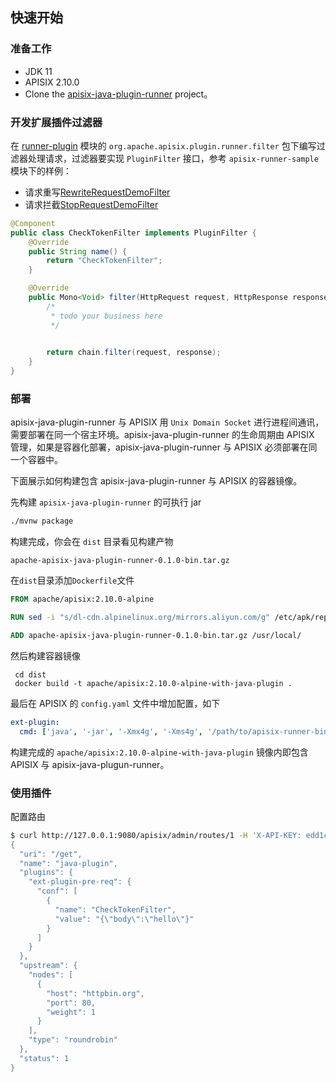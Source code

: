## 快速开始

### 准备工作

* JDK 11
* APISIX 2.10.0
* Clone the [apisix-java-plugin-runner](https://github.com/apache/apisix-java-plugin-runner) project。

### 开发扩展插件过滤器

在 [runner-plugin](https://github.com/apache/apisix-java-plugin-runner/tree/main/runner-plugin/src/main/java/org/apache/apisix/plugin/runner/filter) 模块的 `org.apache.apisix.plugin.runner.filter` 包下编写过滤器处理请求，过滤器要实现 `PluginFilter` 接口，参考 `apisix-runner-sample` 模块下的样例：
* 请求重写[RewriteRequestDemoFilter](https://github.com/apache/apisix-java-plugin-runner/blob/main/sample/src/main/java/org/apache/apisix/plugin/runner/filter/RewriteRequestDemoFilter.java)
* 请求拦截[StopRequestDemoFilter](https://github.com/apache/apisix-java-plugin-runner/blob/main/sample/src/main/java/org/apache/apisix/plugin/runner/filter/StopRequestDemoFilter.java)


```java
@Component
public class CheckTokenFilter implements PluginFilter {
    @Override
    public String name() {
        return "CheckTokenFilter";
    }

    @Override
    public Mono<Void> filter(HttpRequest request, HttpResponse response, PluginFilterChain chain) {
        /*
         * todo your business here
         */

        
        return chain.filter(request, response);
    }
}
```

### 部署

apisix-java-plugin-runner 与 APISIX 用 `Unix Domain Socket` 进行进程间通讯，需要部署在同一个宿主环境。apisix-java-plugin-runner 的生命周期由 APISIX 管理，如果是容器化部署，apisix-java-plugin-runner 与 APISIX 必须部署在同一个容器中。

下面展示如何构建包含 apisix-java-plugin-runner 与 APISIX 的容器镜像。

先构建 `apisix-java-plugin-runner` 的可执行 jar

```bash
./mvnw package
```

构建完成，你会在 `dist` 目录看见构建产物

```
apache-apisix-java-plugin-runner-0.1.0-bin.tar.gz
```

在`dist`目录添加`Dockerfile`文件

```dockerfile
FROM apache/apisix:2.10.0-alpine

RUN sed -i "s/dl-cdn.alpinelinux.org/mirrors.aliyun.com/g" /etc/apk/repositories && apk add --no-cache openjdk8-jre

ADD apache-apisix-java-plugin-runner-0.1.0-bin.tar.gz /usr/local/

```

然后构建容器镜像

```shell
 cd dist
 docker build -t apache/apisix:2.10.0-alpine-with-java-plugin .
```

最后在 APISIX 的 `config.yaml` 文件中增加配置，如下

```yaml
ext-plugin:
  cmd: ['java', '-jar', '-Xmx4g', '-Xms4g', '/path/to/apisix-runner-bin/apisix-java-plugin-runner.jar']
```

构建完成的 `apache/apisix:2.10.0-alpine-with-java-plugin` 镜像内即包含 APISIX 与 apisix-java-plugun-runner。

### 使用插件

配置路由

```bash
$ curl http://127.0.0.1:9080/apisix/admin/routes/1 -H 'X-API-KEY: edd1c9f034335f136f87ad84b625c8f1' -X PUT -d '
{
  "uri": "/get",
  "name": "java-plugin",
  "plugins": {
    "ext-plugin-pre-req": {
      "conf": [
        {
          "name": "CheckTokenFilter",
          "value": "{\"body\":\"hello\"}"
        }
      ]
    }
  },
  "upstream": {
    "nodes": [
      {
        "host": "httpbin.org",
        "port": 80,
        "weight": 1
      }
    ],
    "type": "roundrobin"
  },
  "status": 1
}
```
